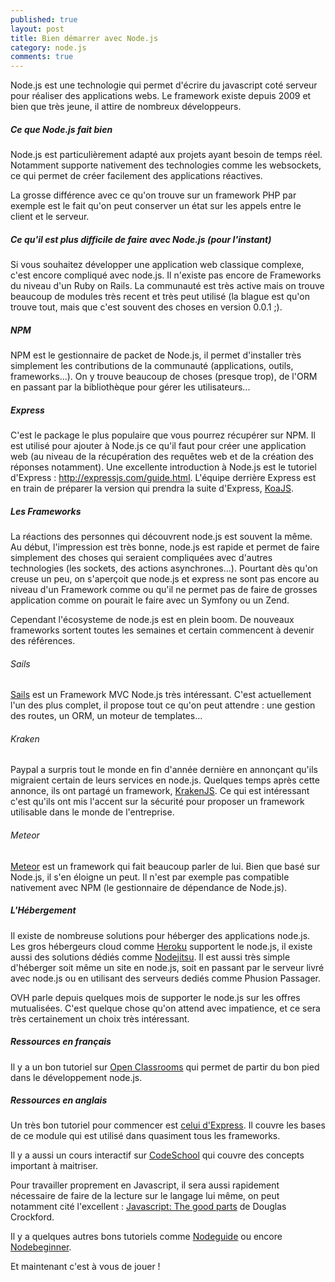 ```yaml
---
published: true
layout: post
title: Bien démarrer avec Node.js
category: node.js
comments: true
---
```


Node.js est une technologie qui permet d'écrire du javascript coté serveur pour réaliser des applications webs. Le framework existe depuis 2009 et bien que très jeune, il attire de nombreux développeurs.

##### Ce que Node.js fait bien
Node.js est particulièrement adapté aux projets ayant besoin de temps
réel. Notamment supporte nativement des technologies comme les
websockets, ce qui permet de créer facilement des applications
réactives.

<!--more-->

La grosse différence avec ce qu'on trouve sur un framework PHP par
exemple est le fait qu'on peut conserver un état sur les appels entre le
client et le serveur.

##### Ce qu'il est plus difficile de faire avec Node.js (pour l'instant)
Si vous souhaitez développer une application web classique complexe,
   c'est encore
   compliqué avec node.js. Il n'existe pas encore de Frameworks du niveau
   d'un Ruby on Rails. La communauté est très active mais on trouve
beaucoup de modules très recent et très peut utilisé (la blague est
qu'on trouve tout, mais que c'est souvent des choses en version 0.0.1
;).

##### NPM
   NPM est le gestionnaire de packet de Node.js, il permet d'installer très
   simplement les contributions de la communauté (applications, outils,
       frameworks...). On y trouve beaucoup de choses (presque trop), de
   l'ORM en passant par la bibliothèque pour gérer les utilisateurs...

##### Express
   C'est le package le plus populaire que vous pourrez récupérer sur NPM.
   Il est utilisé pour ajouter à Node.js ce qu'il faut pour créer une
   application web (au niveau de la récupération des requêtes web et de la
       création des réponses notamment). Une excellente introduction à Node.js
   est le tutoriel d'Express : http://expressjs.com/guide.html.
   L'équipe derrière Express est en train de préparer la version qui
   prendra la suite d'Express, [KoaJS](http://koajs.com/).

##### Les Frameworks
   La réactions des personnes qui découvrent node.js est souvent la même.
   Au début, l'impression est très bonne, node.js est rapide et permet de
   faire simplement des choses qui seraient compliquées avec d'autres
   technologies (les sockets, des actions asynchrones...). Pourtant dès
   qu'on creuse un peu, on s'aperçoit que node.js et express ne sont pas
   encore au niveau d'un Framework comme ou qu'il ne permet pas de faire de
   grosses application comme on pourait le faire avec un Symfony ou un
   Zend.

   Cependant l'écosysteme de node.js est en plein boom. De nouveaux
   frameworks sortent toutes les semaines et certain commencent à devenir
   des références.


###### Sails
 <a href="http://sailsjs.org/" target="_blank">Sails</a> est un Framework MVC Node.js très intéressant. C'est actuellement l'un des plus complet, il propose tout ce qu'on peut attendre : une gestion des routes, un ORM, un moteur de templates...

###### Kraken
   Paypal a surpris tout le monde en fin d'année dernière en annonçant qu'ils migraient certain de leurs services en node.js. Quelques temps après cette annonce, ils ont partagé un framework,  <a href="https://github.com/paypal/kraken-js" taget="_blank">KrakenJS</a>.
   Ce qui est intéressant c'est qu'ils ont mis l'accent sur la sécurité pour proposer un framework utilisable dans le monde de l'entreprise.


###### Meteor
   <a href="https://www.meteor.com/" target="_blank">Meteor</a> est un framework qui fait beaucoup parler de lui. Bien que basé
   sur Node.js, il s'en éloigne un peut. Il n'est par exemple pas
   compatible nativement avec NPM (le gestionnaire de dépendance de
       Node.js).

##### L'Hébergement
   Il existe de nombreuse solutions pour héberger des applications node.js.
   Les gros hébergeurs cloud comme <a href="https://www.heroku.com/" target="_blank">Heroku</a> supportent le node.js, il existe
   aussi des solutions dédiés comme <a href="https://www.nodejitsu.com/" target="_blank">Nodejitsu</a>. Il est aussi très simple
   d'héberger soit même un site en node.js, soit en passant par le serveur
   livré avec node.js ou en utilisant des serveurs dediés comme Phusion
   Passager.

   OVH parle depuis quelques mois de supporter le node.js sur les
   offres mutualisées. C'est quelque chose qu'on attend avec impatience,
   et ce sera très certainement un choix très intéressant.


##### Ressources en français
   Il y a un bon tutoriel sur <a href="http://fr.openclassrooms.com/informatique/cours/des-applications-ultra-rapides-avec-node-js" target="_blank">Open Classrooms</a> qui permet de partir du bon pied dans le développement node.js.

##### Ressources en anglais
   Un très bon tutoriel pour commencer est <a href="http://expressjs.com/guide.html" target="_blank">celui d'Express</a>. Il couvre les bases de ce module qui est utilisé dans quasiment tous les frameworks.

   Il y a aussi un cours interactif sur <a href="http://node.codeschool.com/" target="_blank">CodeSchool</a> qui couvre des concepts important à maitriser. 

   Pour travailler proprement en Javascript, il sera aussi rapidement nécessaire de faire de la lecture sur le langage lui même, on peut notamment cité l'excellent : <a href="http://www.amazon.fr/Javascript-Good-Parts-D-Crockford/dp/0596517742" target="_blank">Javascript: The good parts</a> de Douglas Crockford.

   Il y a quelques autres bons tutoriels comme <a href="http://nodeguide.com/beginner.html" target="_blank">Nodeguide</a> ou encore
   <a href="http://www.nodebeginner.org/" target="_blank">Nodebeginner</a>.


   Et maintenant c'est à vous de jouer !
